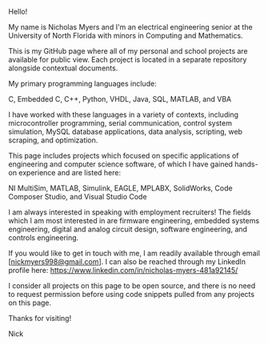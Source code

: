 Hello!

My name is Nicholas Myers and I'm an electrical engineering senior at the University of North Florida with minors in Computing and Mathematics.

This is my GitHub page where all of my personal and school projects are available for public view. Each project is located
in a separate repository alongside contextual documents.

My primary programming languages include:

  C, Embedded C, C++, Python, VHDL, Java, SQL, MATLAB, and VBA
  
I have worked with these languages in a variety of contexts, including microcontroller programming, serial communication, 
control system simulation, MySQL database applications, data analysis, scripting, web scraping, and optimization.

This page includes projects which focused on specific applications of engineering and computer science software, of which I have gained hands-on experience and are listed here:

  NI MultiSim, MATLAB, Simulink, EAGLE, MPLABX, SolidWorks, Code Composer Studio, and Visual Studio Code

I am always interested in speaking with employment recruiters! The fields which I am most interested in are firmware engineering,
embedded systems engineering, digital and analog circuit design, software engineering, and controls engineering.

If you would like to get in touch with me, I am readily available through email [nickmyers998@gmail.com].
I can also be reached through my LinkedIn profile here: https://www.linkedin.com/in/nicholas-myers-481a92145/

I consider all projects on this page to be open source, and there is no need to request permission before using code snippets pulled from any projects on this page. 

Thanks for visiting!

Nick
